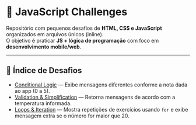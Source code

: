 # 🚀 JavaScript Challenges

Repositório com pequenos desafios de **HTML, CSS e JavaScript** organizados em arquivos únicos (inline).  
O objetivo é praticar **JS + lógica de programação** com foco em **desenvolvimento mobile/web**.

---

## 📂 Índice de Desafios

- [Conditional Logic](./conditional-logic/index.html) — Exibe mensagens diferentes conforme a nota dada ao app (0 a 5).
- [Validation & Simplification](./validation-simplification/index.html) — Retorna mensagens de acordo com a temperatura informada.
- [Loops & Iteration](./loops-iteration/index.html) — Mostra repetições de exercícios usando `for` e exibe mensagem extra se o número for maior que 20.
